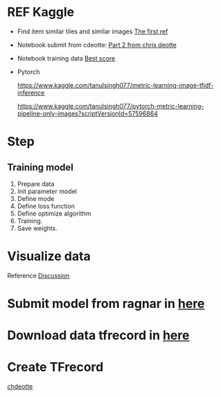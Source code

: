 # REF Kaggle

+ Find item similar tiles and similar images [The first ref](https://www.kaggle.com/cdeotte/rapids-cuml-tfidfvectorizer-and-knn)
  
+ Notebook submit from cdeotte: [Part 2 from chris deotte](https://www.kaggle.com/cdeotte/part-2-rapids-tfidfvectorizer-cv-0-700)

+ Notebook training data [Best score](https://www.kaggle.com/ragnar123/unsupervised-baseline-arcface)

+ Pytorch 

  https://www.kaggle.com/tanulsingh077/metric-learning-image-tfidf-inference

  https://www.kaggle.com/tanulsingh077/pytorch-metric-learning-pipeline-only-images?scriptVersionId=57596864

    
# Step
## Training model
1. Prepare data
2. Init parameter model
3. Define mode
4. Define loss function
5. Define optimize algorithm
6. Training.
7. Save weights.


# Visualize data

Reference [Discussion](https://www.kaggle.com/c/shopee-product-matching/discussion?sort=votes)

# Submit model from ragnar in [here](https://www.kaggle.com/musha2017/shopee-external-models?select=bert_en_uncased_L-24_H-1024_A-16_1)

# Download data tfrecord in [here]()

# Create TFrecord

[chdeotte](https://www.kaggle.com/cdeotte/how-to-create-tfrecords/notebook#How-To-Create-TFRecords)